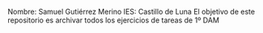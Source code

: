 Nombre: Samuel Gutiérrez Merino
IES: Castillo de Luna
El objetivo de este repositorio es archivar todos los ejercicios de tareas de 1º DAM
